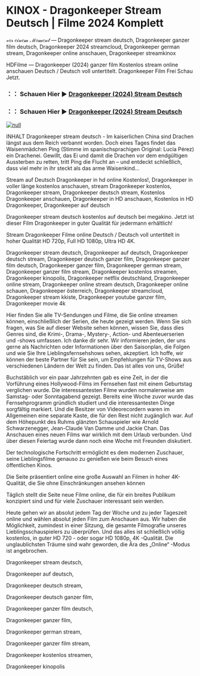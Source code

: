 # KINOX - Dragonkeeper Stream Deutsch | Filme 2024 Komplett
𝓋𝑜𝓇 𝑒𝒾𝓃𝑒𝓂 ℳ𝑜𝓂𝑒𝓃𝓉 — Dragonkeeper stream deutsch, Dragonkeeper ganzer film deutsch, Dragonkeeper 2024 streamcloud, Dragonkeeper german stream, Dragonkeeper online anschauen, Dragonkeeper streamkinox

HDFilme — Dragonkeeper (2024) ganzer film Kostenlos stream online anschauen Deutsch / Deutsch voll untertitelt. Dragonkeeper Film Frei Schau Jetzt.

### ：： Schauen Hier ▶ [Dragonkeeper (2024) Stream Deutsch](https://t.co/kcEYYbicux)

### ：： Schauen Hier ▶ [Dragonkeeper (2024) Stream Deutsch](https://t.co/kcEYYbicux)

[![null](https://static.wixstatic.com/media/855a25_043b5abeb4ae4d35ac003198e7fe56ed~mv2.gif)](https://t.co/kcEYYbicux)

INHALT Dragonkeeper stream deutsch - Im kaiserlichen China sind Drachen längst aus dem Reich verbannt worden. Doch eines Tages findet das Waisenmädchen Ping (Stimme im spanischsprachigen Original: Lucía Pérez) ein Drachenei. Gewillt, das Ei und damit die Drachen vor dem endgültigen Aussterben zu retten, tritt Ping die Flucht an – und entdeckt schließlich, dass viel mehr in ihr steckt als das arme Waisenkind…

Stream auf Deutsch Dragonkeeper in hd online Kostenlos!, Dragonkeeper in voller länge kostenlos anschauen, stream Dragonkeeper kostenlos, Dragonkeeper stream, Dragonkeeper deutsch stream, Kostenlos Dragonkeeper anschauen, Dragonkeeper in HD anschauen, Kostenlos in HD Dragonkeeper, Dragonkeeper auf deutsch

Dragonkeeper stream deutsch kostenlos auf deutsch bei megakino. Jetzt ist dieser Film Dragonkeeper in guter Qualität für jedermann erhältlich!

Stream Dragonkeeper Filme online Deutsch / Deutsch voll untertitelt in hoher Qualität HD 720p, Full HD 1080p, Ultra HD 4K.

Dragonkeeper stream deutsch, Dragonkeeper auf deutsch, Dragonkeeper deutsch stream, Dragonkeeper deutsch ganzer film, Dragonkeeper ganzer film deutsch, Dragonkeeper ganzer film, Dragonkeeper german stream, Dragonkeeper ganzer film stream, Dragonkeeper kostenlos streamen, Dragonkeeper kinopolis, Dragonkeeper netflix deutschland, Dragonkeeper online stream, Dragonkeeper online stream deutsch, Dragonkeeper online schauen, Dragonkeeper österreich, Dragonkeeper streamcloud, Dragonkeeper stream kkiste, Dragonkeeper youtube ganzer film, Dragonkeeper movie 4k

Hier finden Sie alle TV-Sendungen und Filme, die Sie online streamen können, einschließlich der Serien, die heute gezeigt werden. Wenn Sie sich fragen, was Sie auf dieser Website sehen können, wissen Sie, dass dies Genres sind, die Krimi-, Drama-, Mystery-, Action- und Abenteuerserien und -shows umfassen. Ich danke dir sehr. Wir informieren jeden, der uns gerne als Nachrichten oder Informationen über den Saisonplan, die Folgen und wie Sie Ihre Lieblingsfernsehshows sehen, akzeptiert. Ich hoffe, wir können der beste Partner für Sie sein, um Empfehlungen für TV-Shows aus verschiedenen Ländern der Welt zu finden. Das ist alles von uns, Grüße!

Buchstäblich vor ein paar Jahrzehnten gab es eine Zeit, in der die Vorführung eines Hollywood-Films im Fernsehen fast mit einem Geburtstag verglichen wurde. Die interessantesten Filme wurden normalerweise am Samstag- oder Sonntagabend gezeigt. Bereits eine Woche zuvor wurde das Fernsehprogramm gründlich studiert und die interessantesten Dinge sorgfältig markiert. Und die Besitzer von Videorecordern waren im Allgemeinen eine separate Kaste, die für den Rest nicht zugänglich war. Auf dem Höhepunkt des Ruhms glänzten Schauspieler wie Arnold Schwarzenegger, Jean-Claude Van Damme und Jackie Chan. Das Anschauen eines neuen Films war wirklich mit dem Urlaub verbunden. Und über diesen Feiertag wurde dann noch eine Woche mit Freunden diskutiert.

Der technologische Fortschritt ermöglicht es dem modernen Zuschauer, seine Lieblingsfilme genauso zu genießen wie beim Besuch eines öffentlichen Kinos.

Die Seite präsentiert online eine große Auswahl an Filmen in hoher 4K-Qualität, die Sie ohne Einschränkungen ansehen können

Täglich stellt die Seite neue Filme online, die für ein breites Publikum konzipiert sind und für viele Zuschauer interessant sein werden.

Heute gehen wir an absolut jedem Tag der Woche und zu jeder Tageszeit online und wählen absolut jeden Film zum Anschauen aus. Wir haben die Möglichkeit, zumindest in einer Sitzung, die gesamte Filmografie unseres Lieblingsschauspielers zu überprüfen. Und das alles ist schließlich völlig kostenlos, in guter HD 720 - oder sogar HD 1080p, 4K -Qualität. Die unglaublichsten Träume sind wahr geworden, die Ära des „Online“ -Modus ist angebrochen.

Dragonkeeper stream deutsch,

Dragonkeeper auf deutsch,

Dragonkeeper deutsch stream,

Dragonkeeper deutsch ganzer film,

Dragonkeeper ganzer film deutsch,

Dragonkeeper ganzer film,

Dragonkeeper german stream,

Dragonkeeper ganzer film stream,

Dragonkeeper kostenlos streamen,

Dragonkeeper kinopolis
